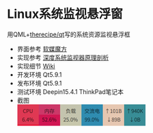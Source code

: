 # Linux系统监视悬浮窗
用QML+[therecipe/qt](https://github.com/therecipe/qt)写的系统资源监视悬浮框
* 界面参考 [软媒魔方](http://mofang.ruanmei.com/)  
* 实现参考 [深度系统监视器原理剖析](http://www.jianshu.com/p/deb0ed35c1c2?from=jiantop.com)  
* 实现细节 [Wiki](https://github.com/myml/qml-monitor/wiki)  
* 开发环境 Qt5.9.1
* 发布环境 Qt5.9.1
* 测试环境 Deepin15.4.1 ThinkPad笔记本  
* 截图  
 ![截图](s.png)